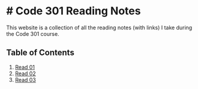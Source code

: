# # Code 301 Reading Notes
This website is a collection of all the reading notes (with links) I take during the Code 301 course.

## Table of Contents
1. [Read 01](https://github.com/AnvayB/reading-notes/blob/main/Code%20301/class-01.md)
2. [Read 02](https://github.com/AnvayB/reading-notes/blob/main/Code%20301/class-02.md)
3. [Read 03](https://github.com/AnvayB/reading-notes/blob/main/Code%20301/class-03.md)
